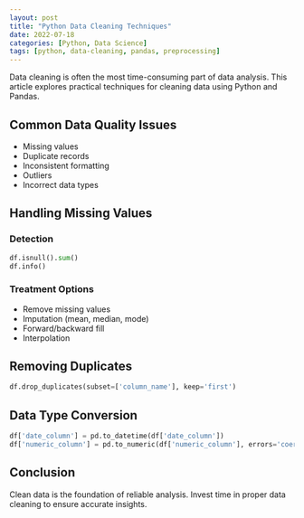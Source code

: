 ```yaml
---
layout: post
title: "Python Data Cleaning Techniques"
date: 2022-07-18
categories: [Python, Data Science]
tags: [python, data-cleaning, pandas, preprocessing]
---
```


Data cleaning is often the most time-consuming part of data analysis. This article explores practical techniques for cleaning data using Python and Pandas.

## Common Data Quality Issues

- Missing values
- Duplicate records
- Inconsistent formatting
- Outliers
- Incorrect data types

## Handling Missing Values

### Detection
```python
df.isnull().sum()
df.info()
```

### Treatment Options
- Remove missing values
- Imputation (mean, median, mode)
- Forward/backward fill
- Interpolation

## Removing Duplicates

```python
df.drop_duplicates(subset=['column_name'], keep='first')
```

## Data Type Conversion

```python
df['date_column'] = pd.to_datetime(df['date_column'])
df['numeric_column'] = pd.to_numeric(df['numeric_column'], errors='coerce')
```

## Conclusion

Clean data is the foundation of reliable analysis. Invest time in proper data cleaning to ensure accurate insights.
